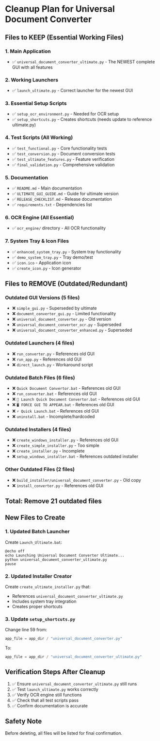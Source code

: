 # Cleanup Plan for Universal Document Converter

## Files to KEEP (Essential Working Files)

### 1. Main Application
- ✅ `universal_document_converter_ultimate.py` - The NEWEST complete GUI with all features

### 2. Working Launchers
- ✅ `launch_ultimate.py` - Correct launcher for the newest GUI

### 3. Essential Setup Scripts  
- ✅ `setup_ocr_environment.py` - Needed for OCR setup
- ✅ `setup_shortcuts.py` - Creates shortcuts (needs update to reference ultimate.py)

### 4. Test Scripts (All Working)
- ✅ `test_functional.py` - Core functionality tests
- ✅ `test_conversion.py` - Document conversion tests
- ✅ `test_ultimate_features.py` - Feature verification
- ✅ `final_validation.py` - Comprehensive validation

### 5. Documentation
- ✅ `README.md` - Main documentation
- ✅ `ULTIMATE_GUI_GUIDE.md` - Guide for ultimate version
- ✅ `RELEASE_CHECKLIST.md` - Release documentation
- ✅ `requirements.txt` - Dependencies list

### 6. OCR Engine (All Essential)
- ✅ `ocr_engine/` directory - All OCR functionality

### 7. System Tray & Icon Files
- ✅ `enhanced_system_tray.py` - System tray functionality
- ✅ `demo_system_tray.py` - Tray demo/test
- ✅ `icon.ico` - Application icon
- ✅ `create_icon.py` - Icon generator

## Files to REMOVE (Outdated/Redundant)

### Outdated GUI Versions (5 files)
- ❌ `simple_gui.py` - Superseded by ultimate
- ❌ `document_converter_gui.py` - Limited functionality
- ❌ `universal_document_converter.py` - Old version
- ❌ `universal_document_converter_ocr.py` - Superseded 
- ❌ `universal_document_converter_enhanced.py` - Superseded

### Outdated Launchers (4 files)
- ❌ `run_converter.py` - References old GUI
- ❌ `run_app.py` - References old GUI
- ❌ `direct_launch.py` - Workaround script

### Outdated Batch Files (6 files)
- ❌ `Quick Document Convertor.bat` - References old GUI
- ❌ `run_converter.bat` - References old GUI
- ❌ `🚀 Launch Quick Document Convertor.bat` - References old GUI
- ❌ `🖥️ FORCE GUI TO APPEAR.bat` - References old GUI
- ❌ `⚡ Quick Launch.bat` - References old GUI
- ❌ `uninstall.bat` - Incomplete/hardcoded

### Outdated Installers (4 files)
- ❌ `create_windows_installer.py` - References old GUI
- ❌ `create_simple_installer.py` - Too simple
- ❌ `create_installer.py` - Incomplete
- ❌ `setup_windows_installer.bat` - References outdated installer

### Other Outdated Files (2 files)
- ❌ `build_installer/universal_document_converter.py` - Old copy
- ❌ `install_converter.py` - References old GUI

## Total: Remove 21 outdated files

## New Files to Create

### 1. Updated Batch Launcher
Create `Launch_Ultimate.bat`:
```batch
@echo off
echo Launching Universal Document Converter Ultimate...
python universal_document_converter_ultimate.py
pause
```

### 2. Updated Installer Creator
Create `create_ultimate_installer.py` that:
- References `universal_document_converter_ultimate.py`
- Includes system tray integration
- Creates proper shortcuts

### 3. Update `setup_shortcuts.py`
Change line 59 from:
```python
app_file = app_dir / "universal_document_converter.py"
```
To:
```python
app_file = app_dir / "universal_document_converter_ultimate.py"
```

## Verification Steps After Cleanup

1. ✅ Ensure `universal_document_converter_ultimate.py` still runs
2. ✅ Test `launch_ultimate.py` works correctly
3. ✅ Verify OCR engine still functions
4. ✅ Check that all test scripts pass
5. ✅ Confirm documentation is accurate

## Safety Note
Before deleting, all files will be listed for final confirmation.